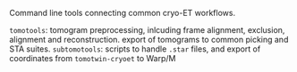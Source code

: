 Command line tools connecting common cryo-ET workflows. 

`tomotools`: tomogram preprocessing, inlcuding frame alignment, exclusion, alignment and reconstruction. export of tomograms to common picking and STA suites. 
`subtomotools`: scripts to handle `.star` files, and export of coordinates from `tomotwin-cryoet` to Warp/M
